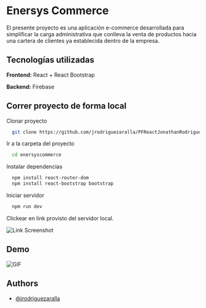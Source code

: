 
# Enersys Commerce

El presente proyecto es una aplicación e-commerce desarrollada para simplificar la carga administrativa que conlleva la venta de productos hacia una cartera de clientes ya establecida dentro de la empresa.

## Tecnologías utilizadas

**Frontend:** React + React Bootstrap

**Backend:** Firebase


## Correr proyecto de forma local

Clonar proyecto

```bash
  git clone https://github.com/jrodriguezaralla/PFReactJonathanRodriguez.git
```

Ir a la carpeta del proyecto

```bash
  cd enersyscommerce
```

Instalar dependencias

```bash
  npm install react-router-dom
  npm install react-bootstrap bootstrap
```

Iniciar servidor

```bash
  npm run dev
```

Clickear en link provisto del servidor local.

![Link Screenshot](https://firebasestorage.googleapis.com/v0/b/react-proyectofinal-c3109.appspot.com/o/link_servidor.jpg?alt=media&token=1e3772f2-def5-410f-8f76-b0c79f65754e)



## Demo

![GIF](https://firebasestorage.googleapis.com/v0/b/react-proyectofinal-c3109.appspot.com/o/Enersys-Commerce.gif?alt=media&token=07fbb10a-f3ce-4851-8c8f-0f07aadd0727)



## Authors

- [@jrodriguezaralla](https://github.com/jrodriguezaralla)
